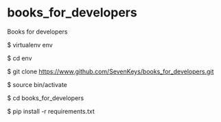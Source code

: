 books_for_developers
====================

Books for developers

$ virtualenv env

$ cd env

$ git clone https://www.github.com/SevenKeys/books_for_developers.git

$ source bin/activate

$ cd books_for_developers

$ pip install -r requirements.txt


